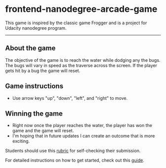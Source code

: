 frontend-nanodegree-arcade-game
===============================

This game is inspired by the classic game Frogger and is a project for Udacity nanodegree program.

---

## About the game

The objective of the game is to reach the water while dodging any the bugs. The bugs will vary in speed as the traverse across the screen.
If the player gets hit by a bug the game will reset.

## Game instructions

* Use arrow keys "up", "down", "left", and "right" to move.

## Winning the game
* Right now once the player reaches the water, the player has won the game and the game will reset.
* I'm hoping that in future updates I can create an outcome that is more exciting.

Students should use this [rubric](https://review.udacity.com/#!/projects/2696458597/rubric) for self-checking their submission.

For detailed instructions on how to get started, check out this [guide](https://docs.google.com/document/d/1v01aScPjSWCCWQLIpFqvg3-vXLH2e8_SZQKC8jNO0Dc/pub?embedded=true).
